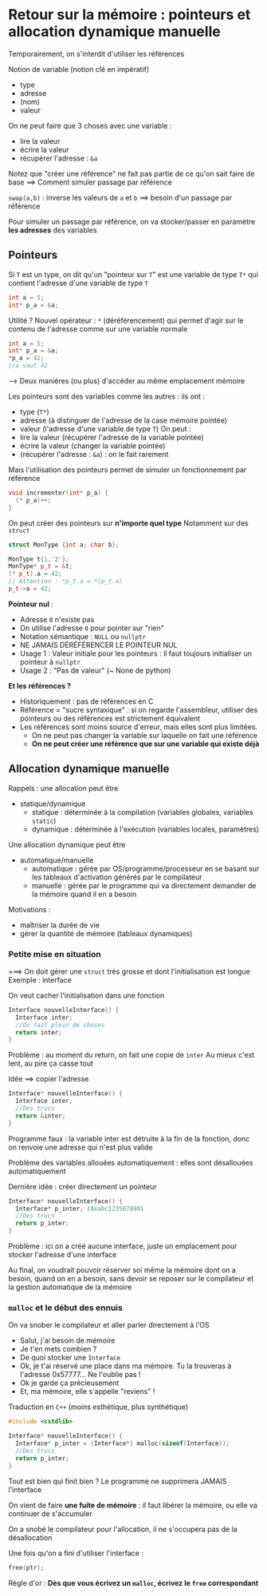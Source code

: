 # Retour sur la mémoire : pointeurs et allocation dynamique manuelle

Temporairement, on s'interdit d'utiliser les références

Notion de variable (notion clé en impératif)
- type
- adresse
- (nom)
- valeur

On ne peut faire que 3 choses avec une variable :
- lire la valeur
- écrire la valeur
- récupérer l'adresse : `&a`

Notez que "créer une référence" ne fait pas partie de ce qu'on sait faire de base ==> Comment simuler passage par référence

`swap(a,b)` : inverse les valeurs de `a` et `b` ==> besoin d'un passage par référence

Pour simuler un passage par référence, on va stocker/passer en paramètre **les adresses** des variables

## Pointeurs

Si `T` est un type, on dit qu'un "pointeur sur `T`" est une variable de type `T*` qui contient l'adresse d'une variable de type `T`

```cpp
int a = 5;
int* p_a = &a;
```

Utilité ?
Nouvel opérateur : `*` (déréférencement) qui permet d'agir sur le contenu de l'adresse comme sur une variable normale

```cpp
int a = 5;
int* p_a = &a;
*p_a = 42;
//a vaut 42
```

--> Deux manières (ou plus) d'accéder au même emplacement mémoire

Les pointeurs sont des variables comme les autres : ils ont :
- type (`T*`)
- adresse (à distinguer de l'adresse de la case mémoire pointée)
- valeur (l'adresse d'une variable de type `T`)
On peut :
- lire la valeur (récupérer l'adresse de la variable pointée)
- écrire la valeur (changer la variable pointée)
- (récupérer l'adresse : `&a`) : on le fait rarement

Mais l'utilisation des pointeurs permet de simuler un fonctionnement par référence

```cpp
void incrementer(int* p_a) {
  (* p_a)++;
}
```

On peut créer des pointeurs sur **n'importe quel type**
Notamment sur des `struct`

```cpp
struct MonType {int a; char b};

MonType t{1,'2'};
MonType* p_t = &t;
(* p_t).a = 42;
// Attention : *p_t.a = *(p_t.a)
p_t->a = 42;
```

**Pointeur nul** :
- Adresse `0` n'existe pas
- On utilise l'adresse `0` pour pointer sur "rien"
- Notation sémantique : `NULL` ou `nullptr`
- NE JAMAIS DÉRÉFÉRENCER LE POINTEUR NUL
- Usage 1 : Valeur initiale pour les pointeurs : il faut toujours initialiser un pointeur à `nullptr`
- Usage 2 : "Pas de valeur" (~ None de python)

**Et les références ?**
- Historiquement : pas de références en C
- Référence = "sucre syntaxique" : si on regarde l'assembleur, utiliser des pointeurs ou des références est strictement équivalent
- Les références sont moins source d'erreur, mais elles sont plus limitées.
  - On ne peut pas changer la variable sur laquelle on fait une référence
  - **On ne peut créer une référence que sur une variable qui existe déjà**

## Allocation dynamique manuelle

Rappels : une allocation peut être
- statique/dynamique
  - statique : déterminée à la compilation (variables globales, variables `static`)
  - dynamique : déterminée à l'exécution (variables locales, paramètres)

Une allocation dynamique peut être
- automatique/manuelle
  - automatique : gérée par OS/programme/processeur en se basant sur les tableaux d'activation générés par le compilateur
  - manuelle : gérée par le programme qui va directement demander de la mémoire quand il en a besoin

Motivations :
- maîtriser la durée de vie
- gérer la quantité de mémoire (tableaux dynamiques)

### Petite mise en situation

===> On doit gérer une `struct` très grosse et dont l'initialisation est longue
Exemple : interface

On veut cacher l'initialisation dans une fonction
```cpp
Interface nouvelleInterface() {
  Interface inter;
  //On fait plein de choses
  return inter;
}
```
Problème : au moment du return, on fait une copie de `inter`
Au mieux c'est lent, au pire ça casse tout

Idée ==> copier l'adresse

```cpp
Interface* nouvelleInterface() {
  Interface inter;
  //Des trucs
  return &inter;
}
```
Programme faux : la variable inter est détruite à la fin de la fonction, donc on renvoie une adresse qui n'est plus valide

Problème des variables allouées automatiquement : elles sont désallouées automatiquement

Dernière idée : créer directement un pointeur
```cpp
Interface* nouvelleInterface() {
  Interface* p_inter; (0xabc123567890)
  //Des trucs
  return p_inter;
}
```

Problème : ici on a créé aucune interface, juste un emplacement pour stocker l'adresse d'une interface

Au final, on voudrait pouvoir réserver soi même la mémoire dont on a besoin, quand on en a besoin, sans devoir se reposer sur le compilateur et la gestion automatique de la mémoire

### `malloc` et le début des ennuis

On va snober le compilateur et aller parler directement à l'OS

- Salut, j'ai besoin de mémoire
- Je t'en mets combien ?
- De quoi stocker une `Interface`
- Ok, je t'ai réservé une place dans ma mémoire. Tu la trouveras à l'adresse 0x57777... Ne l'oublie pas !
- Ok je garde ça précieusement
- Et, ma mémoire, elle s'appelle "reviens" !

Traduction en `C++` (moins esthétique, plus synthétique)
```cpp
#include <cstdlib>

Interface* nouvelleInterface() {
  Interface* p_inter = (Interface*) malloc(sizeof(Interface));
  //Des trucs
  return p_inter;
}
```

Tout est bien qui finit bien ? Le programme ne supprimera JAMAIS l'interface

On vient de faire **une fuite de mémoire** : il faut libérer la mémoire, ou elle va continuer de s'accumuler

On a snobé le compilateur pour l'allocation, il ne s'occupera pas de la désallocation

Une fois qu'on a fini d'utiliser l'interface :
```cpp
free(ptr);
```

Règle d'or : **Dès que vous écrivez un `malloc`, écrivez le `free` correspondant**
